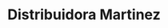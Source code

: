 ---
title: "Distribuidora Martinez"
url: /apopa/distribuidora-martinez-avenida-quirino-chavez-sur/
shop: comodidad
---